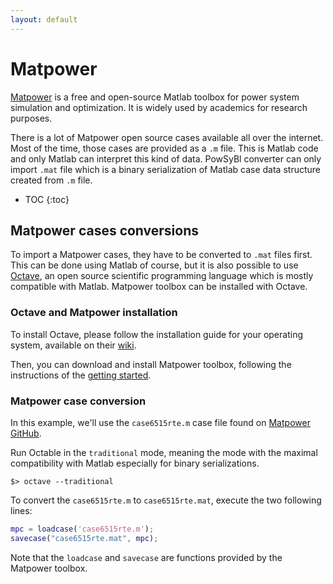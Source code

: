 ```yaml
---
layout: default
---
```


# Matpower

[Matpower](https://matpower.org/) is a free and open-source Matlab toolbox for power system simulation and optimization. It is widely used by academics for research purposes.

There is a lot of Matpower open source cases available all over the internet. Most of the time, those cases are provided  as a `.m` file. This is Matlab code and only Matlab can interpret this kind of data. PowSyBl converter can only import `.mat` file which is a binary serialization of Matlab case data structure created from `.m` file.

* TOC
{:toc}

## Matpower cases conversions
To import a Matpower cases, they have to be converted to `.mat` files first. This can be done using Matlab of course, but it is also possible to use [Octave](https://www.gnu.org/software/octave/), an open source scientific programming language which is mostly compatible with Matlab. Matpower toolbox can be installed with Octave.

### Octave and Matpower installation 
To install Octave, please follow the installation guide for your operating system, available on their [wiki](https://wiki.octave.org/Category:Installation).

Then, you can download and install Matpower toolbox, following the instructions of the [getting started](https://matpower.org/about/get-started/).

### Matpower case conversion
In this example, we'll use the `case6515rte.m` case file found on [Matpower GitHub](https://github.com/MATPOWER/matpower/blob/master/data/case6515rte.m). 

Run Octable in the `traditional` mode, meaning the mode with the maximal compatibility with Matlab especially for binary serializations. 
```shell
$> octave --traditional
```

To convert the `case6515rte.m` to `case6515rte.mat`, execute the two following lines:
```matlab
mpc = loadcase('case6515rte.m');
savecase("case6515rte.mat", mpc);
```
Note that the `loadcase` and `savecase` are functions provided by the Matpower toolbox.
